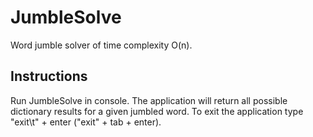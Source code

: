 # JumbleSolve
Word jumble solver of time complexity O(n).

## Instructions
Run JumbleSolve in console. The application will return all possible dictionary results for a given jumbled word.  To exit the application type "exit\t" + enter ("exit" + tab + enter).
